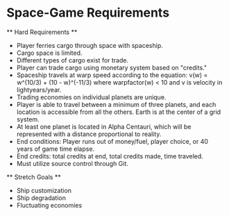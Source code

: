# Space-Game Requirements

** Hard Requirements **
- Player ferries cargo through space with spaceship.
- Cargo space is limited.
- Different types of cargo exist for trade.
- Player can trade cargo using monetary system based on "credits."
- Spaceship travels at warp speed according to the equation: v(w) = w^(10/3) + (10 - w)^(-11/3) where warpfactor(w) < 10 and v is velocity in lightyears/year.
- Trading economies on individual planets are unique.
- Player is able to travel between a minimum of three planets, and each location is accessible from all the others. Earth is at the center of a grid system.
- At least one planet is located in Alpha Centauri, which will be represented with a distance proportional to reality.
- End conditions: Player runs out of money/fuel, player choice, or 40 years of game time elapse.
- End credits: total credits at end, total credits made, time traveled.
- Must utilize source control through Git.

** Stretch Goals **
- Ship customization
- Ship degradation
- Fluctuating economies
